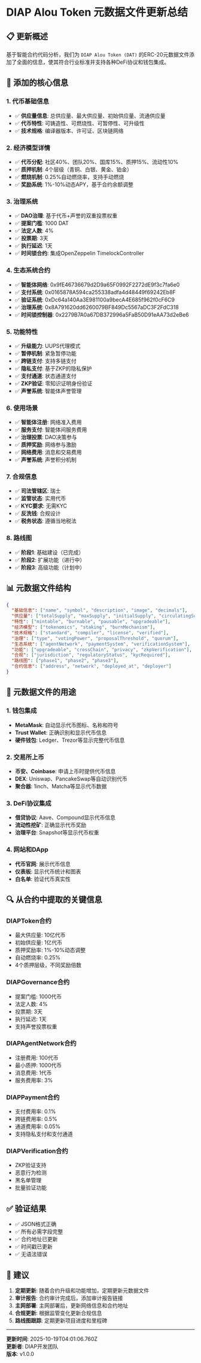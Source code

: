 # DIAP Alou Token 元数据文件更新总结

## 📋 **更新概述**

基于智能合约代码分析，我们为 `DIAP Alou Token (DAT)` 的ERC-20元数据文件添加了全面的信息，使其符合行业标准并支持各种DeFi协议和钱包集成。

## 🔧 **添加的核心信息**

### **1. 代币基础信息**
- ✅ **供应量信息**: 总供应量、最大供应量、初始供应量、流通供应量
- ✅ **代币特性**: 可铸造性、可燃烧性、可暂停性、可升级性
- ✅ **技术规格**: 编译器版本、许可证、区块链网络

### **2. 经济模型详情**
- ✅ **代币分配**: 社区40%、团队20%、国库15%、质押15%、流动性10%
- ✅ **质押机制**: 4个层级（青铜、白银、黄金、铂金）
- ✅ **燃烧机制**: 0.25%自动燃烧率，支持手动燃烧
- ✅ **奖励系统**: 1%-10%动态APY，基于合约余额调整

### **3. 治理系统**
- ✅ **DAO治理**: 基于代币+声誉的双重投票权重
- ✅ **提案门槛**: 1000 DAT
- ✅ **法定人数**: 4%
- ✅ **投票期**: 3天
- ✅ **执行延迟**: 1天
- ✅ **时间锁合约**: 集成OpenZeppelin TimelockController

### **4. 生态系统合约**
- ✅ **智能体网络**: 0x9fE46736679d2D9a65F0992F2272dE9f3c7fa6e0
- ✅ **支付系统**: 0x0165878A594ca255338adfa4d48449f69242Eb8F
- ✅ **验证系统**: 0xDc64a140Aa3E981100a9becA4E685f962f0cF6C9
- ✅ **治理系统**: 0x8A791620dd6260079BF849Dc5567aDC3F2FdC318
- ✅ **时间锁控制器**: 0x2279B7A0a67DB372996a5FaB50D91eAA73d2eBe6

### **5. 功能特性**
- ✅ **升级能力**: UUPS代理模式
- ✅ **暂停机制**: 紧急暂停功能
- ✅ **跨链支付**: 支持多链支付
- ✅ **隐私支付**: 基于ZKP的隐私保护
- ✅ **支付通道**: 状态通道支付
- ✅ **ZKP验证**: 零知识证明身份验证
- ✅ **声誉系统**: 智能体声誉管理

### **6. 使用场景**
- ✅ **智能体注册**: 网络准入费用
- ✅ **服务支付**: 智能体间服务费用
- ✅ **治理投票**: DAO决策参与
- ✅ **质押奖励**: 网络参与激励
- ✅ **网络费用**: 消息和交易费用
- ✅ **声誉系统**: 声誉积分机制

### **7. 合规信息**
- ✅ **司法管辖区**: 瑞士
- ✅ **监管状态**: 实用代币
- ✅ **KYC要求**: 无需KYC
- ✅ **反洗钱**: 合规设计
- ✅ **税务状态**: 遵循当地税法

### **8. 路线图**
- ✅ **阶段1**: 基础建设（已完成）
- ✅ **阶段2**: 扩展功能（进行中）
- ✅ **阶段3**: 高级功能（计划中）

## 📊 **元数据文件结构**

```json
{
  "基础信息": ["name", "symbol", "description", "image", "decimals"],
  "供应量": ["totalSupply", "maxSupply", "initialSupply", "circulatingSupply"],
  "特性": ["mintable", "burnable", "pausable", "upgradeable"],
  "经济模型": ["tokenomics", "staking", "burnMechanism"],
  "技术规格": ["standard", "compiler", "license", "verified"],
  "治理": ["type", "votingPower", "proposalThreshold", "quorum"],
  "生态系统": ["agentNetwork", "paymentSystem", "verificationSystem"],
  "功能": ["upgradeable", "crossChain", "privacy", "zkpVerification"],
  "合规": ["jurisdiction", "regulatoryStatus", "kycRequired"],
  "路线图": ["phase1", "phase2", "phase3"],
  "合约信息": ["address", "network", "deployed_at", "deployer"]
}
```

## 🎯 **元数据文件的用途**

### **1. 钱包集成**
- **MetaMask**: 自动显示代币图标、名称和符号
- **Trust Wallet**: 正确识别和显示代币信息
- **硬件钱包**: Ledger、Trezor等显示完整代币信息

### **2. 交易所上币**
- **币安、Coinbase**: 申请上币时提供代币信息
- **DEX**: Uniswap、PancakeSwap等自动识别代币
- **聚合器**: 1inch、Matcha等显示代币数据

### **3. DeFi协议集成**
- **借贷协议**: Aave、Compound显示代币信息
- **流动性挖矿**: 正确显示代币奖励
- **治理平台**: Snapshot等显示代币权重

### **4. 网站和DApp**
- **代币官网**: 展示代币信息
- **仪表板**: 显示代币统计和图表
- **白名单**: 验证代币真实性

## 🔍 **从合约中提取的关键信息**

### **DIAPToken合约**
- 最大供应量: 10亿代币
- 初始供应量: 1亿代币
- 质押奖励率: 1%-10%动态调整
- 自动燃烧率: 0.25%
- 4个质押层级，不同奖励倍数

### **DIAPGovernance合约**
- 提案门槛: 1000代币
- 法定人数: 4%
- 投票期: 3天
- 执行延迟: 1天
- 支持声誉投票权重

### **DIAPAgentNetwork合约**
- 注册费用: 100代币
- 最小质押: 1000代币
- 消息费用: 1代币
- 服务费用率: 3%

### **DIAPPayment合约**
- 支付费用率: 0.1%
- 跨链费用率: 0.5%
- 通道费用率: 0.05%
- 支持隐私支付和支付通道

### **DIAPVerification合约**
- ZKP验证支持
- 恶意行为检测
- 黑名单管理
- 批量验证功能

## ✅ **验证结果**

- ✅ JSON格式正确
- ✅ 所有必需字段完整
- ✅ 合约地址已更新
- ✅ 时间戳已更新
- ✅ 无语法错误

## 📝 **建议**

1. **定期更新**: 随着合约升级和功能增加，定期更新元数据文件
2. **审计报告**: 合约审计完成后，添加审计报告链接
3. **主网部署**: 主网部署后，更新网络信息和合约地址
4. **合规更新**: 根据监管变化更新合规信息
5. **路线图跟踪**: 定期更新项目进度和里程碑

---

**更新时间**: 2025-10-19T04:01:06.760Z  
**更新者**: DIAP开发团队  
**版本**: v1.0.0
